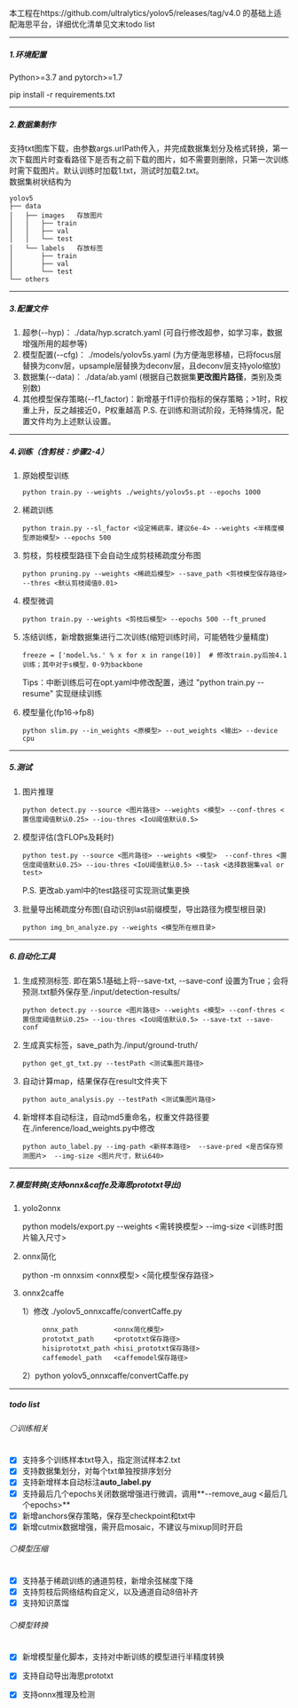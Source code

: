 本工程在https://github.com/ultralytics/yolov5/releases/tag/v4.0 的基础上适配海思平台，详细优化清单见文末todo list

----

##### 1.环境配置

Python>=3.7 and pytorch>=1.7

pip install -r requirements.txt

------------------

##### 2.数据集制作

支持txt图库下载，由参数args.urlPath传入，并完成数据集划分及格式转换，第一次下载图片时查看路径下是否有之前下载的图片，如不需要则删除，只第一次训练时需下载图片。默认训练时加载1.txt，测试时加载2.txt。  
数据集树状结构为

```
yolov5
├── data   
│   ├── images   存放图片
│   │   ├── train
│   │   ├── val
│   │   └── test
│   └── labels   存放标签
│       ├── train
│       ├── val
│       └── test
└── others
```

----

##### 3.配置文件

1. 超参(--hyp)： ./data/hyp.scratch.yaml   (可自行修改超参，如学习率，数据增强所用的超参等)
2. 模型配置(--cfg)： ./models/yolov5s.yaml  (为方便海思移植，已将focus层替换为conv层，upsample层替换为deconv层，且deconv层支持yolo缩放)
3. 数据集(--data)： ./data/ab.yaml   (根据自己数据集**更改图片路径**，类别及类别数)
4. 其他模型保存策略(--f1_factor)：新增基于f1评价指标的保存策略；>1时，R权重上升，反之越接近0，P权重越高
P.S. 在训练和测试阶段，无特殊情况，配置文件均为上述默认设置。
---

##### 4.训练（含剪枝：步骤2-4）

1. 原始模型训练

   ```
   python train.py --weights ./weights/yolov5s.pt --epochs 1000 
   ```

2. 稀疏训练
   ```
   python train.py --sl_factor <设定稀疏率，建议6e-4> --weights <半精度模型原始模型> --epochs 500
   ```

3. 剪枝，剪枝模型路径下会自动生成剪枝稀疏度分布图
   ```
   python pruning.py --weights <稀疏后模型> --save_path <剪枝模型保存路径> --thres <默认剪枝阈值0.01>
   ```

4. 模型微调

   ```
   python train.py --weights <剪枝后模型> --epochs 500 --ft_pruned
   ```

5. 冻结训练，新增数据集进行二次训练(缩短训练时间，可能牺牲少量精度)

   ```
   freeze = ['model.%s.' % x for x in range(10)]  # 修改train.py后按4.1训练；其中对于s模型，0-9为backbone
   ```
   Tips：中断训练后可在opt.yaml中修改配置，通过 "python train.py --resume" 实现继续训练

6. 模型量化(fp16→fp8)
   ```
   python slim.py --in_weights <原模型> --out_weights <输出> --device cpu
   ```
---

##### 5.测试

1. 图片推理
   ```
   python detect.py --source <图片路径> --weights <模型> --conf-thres <置信度阈值默认0.25> --iou-thres <IoU阈值默认0.5>
   ```
2. 模型评估(含FLOPs及耗时)
   ``` 
   python test.py --source <图片路径> --weights <模型>  --conf-thres <置信度阈值默认0.25> --iou-thres <IoU阈值默认0.5> --task <选择数据集val or test>
   ```
   P.S. 更改ab.yaml中的test路径可实现测试集更换
   
3. 批量导出稀疏度分布图(自动识别last前缀模型，导出路径为模型根目录)
   ```
   python img_bn_analyze.py --weights <模型所在根目录>
   ```
---

##### 6.自动化工具

1. 生成预测标签. 即在第5.1基础上将--save-txt, --save-conf 设置为True；会将预测.txt额外保存至./input/detection-results/
   ```
   python detect.py --source <图片路径> --weights <模型> --conf-thres <置信度阈值默认0.25> --iou-thres <IoU阈值默认0.5> --save-txt --save-conf
   ```
   
2. 生成真实标签，save_path为./input/ground-truth/
   ```
   python get_gt_txt.py --testPath <测试集图片路径>
   ```
   
3. 自动计算map，结果保存在result文件夹下

   ```
   python auto_analysis.py --testPath <测试集图片路径>
   ```

4. 新增样本自动标注，自动md5重命名，权重文件路径要在./inference/load_weights.py中修改

   ```
   python auto_label.py --img-path <新样本路径>  --save-pred <是否保存预测图片>  --img-size <图片尺寸，默认640>
   ```

---

##### 7.模型转换(支持onnx&caffe及海思prototxt导出)  

1. yolo2onnx

   python models/export.py --weights <需转换模型> --img-size <训练时图片输入尺寸>

2. onnx简化
   
   python -m onnxsim <onnx模型> <简化模型保存路径>
   
3. onnx2caffe   
   
   1）修改 ./yolov5_onnxcaffe/convertCaffe.py
   ```
        onnx_path         <onnx简化模型>
        prototxt_path     <prototxt保存路径>
        hisiprototxt_path <hisi_prototxt保存路径>
        caffemodel_path   <caffemodel保存路径>
   ```
   
   2）python yolov5_onnxcaffe/convertCaffe.py
---

##### todo list

###### ⚪训练相关

- [x] 支持多个训练样本txt导入，指定测试样本2.txt
- [x] 支持数据集划分，对每个txt单独按排序划分
- [x] 支持新增样本自动标注**auto_label.py**
- [x] 支持最后几个epochs关闭数据增强进行微调，调用**--remove_aug <最后几个epochs>**
- [x] 新增anchors保存策略，保存至checkpoint和txt中
- [x] 新增cutmix数据增强，需开启mosaic，不建议与mixup同时开启

###### ⚪模型压缩

- [x] 支持基于稀疏训练的通道剪枝，新增余弦梯度下降
- [x] 支持剪枝后网络结构自定义，以及通道自动8倍补齐
- [x] 支持知识蒸馏

###### ⚪模型转换

- [x] 新增模型量化脚本，支持对中断训练的模型进行半精度转换
- [x] 支持自动导出海思prototxt
- [x] 支持onnx推理及检测

